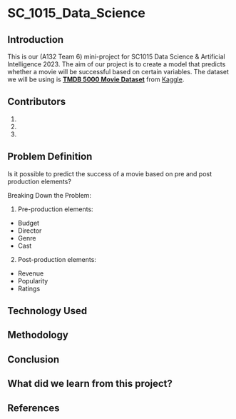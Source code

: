 # SC_1015_Data_Science
## Introduction
This is our (A132 Team 6) mini-project for SC1015 Data Science & Artificial Intelligence 2023.
The aim of our project is to create a model that predicts whether a movie will be successful based on certain variables. 
The dataset we will be using is [**TMDB 5000 Movie Dataset**](https://www.kaggle.com/datasets/tmdb/tmdb-movie-metadata) from [Kaggle](https://www.kaggle.com/).

## Contributors
1.
2.
3.

## Problem Definition
Is it possible to predict the success of a movie based on pre and post production elements?

Breaking Down the Problem:
1. Pre-production elements:
  + Budget
  + Director
  + Genre
  + Cast
2. Post-production elements:
  + Revenue
  + Popularity
  + Ratings

## Technology Used

## Methodology

## Conclusion

## What did we learn from this project?

## References

